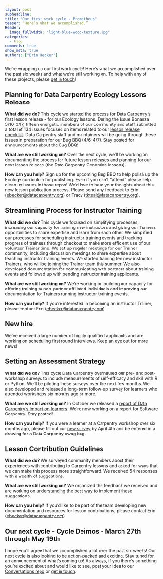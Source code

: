 ```yaml
---
layout: post
subheadline:
title: "Our first work cycle - Prometheus"
teaser: “Here’s what we accomplished.”
Header:
  image_fullwidth: "light-blue-wood-texture.jpg"
categories:
  - blog
comments: true
show_meta: true
authors: ["Erin Becker"]
---
```


We’re wrapping up our first work cycle! Here’s what we accomplished over the past six weeks and what we’re 
still working on. To help with any of these projects, please [get in touch](mailto:ebecker@datacarpentry.org)! 

## Planning for Data Carpentry Ecology Lessons Release
**What did we do?**
This cycle we started the process for Data Carpentry’s first lesson release - for our Ecology lessons. During the 
Issue Bonanza 3/16-3/17, fifteen energetic members of our community and staff submitted a total of 134 issues focused
on items related to our [lesson release checklist](https://github.com/datacarpentry/lesson-release/blob/master/release-checklist.md).
Data Carpentry staff and maintainers will be going through these issues in preparation for our Bug BBQ (4/6-4/7). Stay posted for announcements about the Bug BBQ! 

**What are we still working on?**
Over the next cycle, we’ll be working on documenting the process for future lesson releases and planning for our next lesson
release (the Data Carpentry Genomics lessons). 

**How can you help?**
Sign up for the upcoming Bug BBQ to help polish up the Ecology curriculum for publishing. Even if you can’t “attend” please help clean up issues in those repos! We’d love to hear your thoughts about this new lesson publication process. Please send any feedback to Erin (ebecker@datacarpentry.org) or Tracy (tkteal@datacarpentry.org).

## Streamlining Process for Instructor Training
**What did we do?**
This cycle we focused on simplifying processes, increasing our capacity for training new instructors and giving our Trainers
opportunities to share expertise and learn from each other. We simplified our processes for scheduling instructor training events and tracking progress of trainees through checkout to make more efficient use of our volunteer Trainer time. We set up regular meetings for our Trainer community, including discussion meetings to share expertise about teaching instructor training events. We started training ten new instructor Trainers, who will be joining the Trainer team this summer. We also developed documentation for communicating with partners about training events and followed up with pending instructor training applicants. 

**What are we still working on?**
We’re working on building our capacity for offering training to non-partner affiliated individuals and improving our documentation for Trainers running instructor training events.

**How can you help?**
If you’re interested in becoming an instructor Trainer, please contact Erin (ebecker@datacarpentry.org).

## New hire
We’ve received a large number of highly qualified applicants and are working on scheduling first round interviews. Keep an eye out for more news!

## Setting an Assessment Strategy
**What did we do?**
This cycle Data Carpentry overhauled our pre- and post-workshop surveys to include measurements of self-efficacy and skill with R or Python. We’ll be piloting these surveys over the next few months. We also developed and released a long-term follow-up survey for learners who attended workshops six months ago or more. 

**What are we still working on?**
In October we released a [report of Data Carpentry’s impact on learners](https://zenodo.org/record/165858#.WNQxPBIrKEI). We’re now working on a report for Software Carpentry. Stay posted! 

**How can you help?**
If you were a learner at a Carpentry workshop over six months ago, please fill out our 
[new survey](https://www.surveymonkey.com/r/carpentrieslongtermassessment) by April 4th and be entered in a drawing for a
Data Carpentry swag bag.

## Lesson Contribution Guidelines

**What did we do?**
We surveyed community members about their experiences with contributing to Carpentry lessons and asked for ways that we can make this process more straightforward. We received 54 responses with a wealth of suggestions. 

**What are we still working on?**
We organized the feedback we received and are working on understanding the best way to implement these suggestions.

**How can you help?**
If you’d like to be part of the team developing new documentation and resources for lesson contributions, please contact Erin (ebecker@datacarpentry.org).

## Our next cycle - Cycle Deimos - March 27th through May 19th 
I hope you’ll agree that we accomplished a lot over the past six weeks! Our next cycle is also looking to be action-packed and exciting.
Stay tuned for an announcement of what’s coming up! As always, if you there’s something you’re excited about and would like to see, post
your idea to our [Conversations repo](https://github.com/carpentries/conversations/issues) or 
[get in touch](mailto:ebecker@datacarpentry.org).

